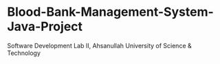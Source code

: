 # Blood-Bank-Management-System-Java-Project
Software Development Lab II,
Ahsanullah University of Science & Technology
